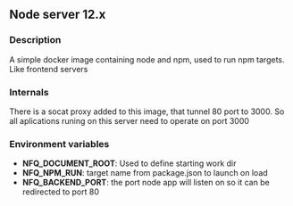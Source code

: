 ## Node server 12.x

### Description
A simple docker image containing node and npm, used to run npm targets. Like frontend servers

### Internals
There is a socat proxy added to this image, that tunnel 80 port to 3000. So all aplications runing on this server need to operate on port 3000

### Environment variables
* __NFQ_DOCUMENT_ROOT__:  Used to define starting work dir
* __NFQ_NPM_RUN__: target name from package.json to launch on load
* __NFQ_BACKEND_PORT__: the port node app will listen on so it can be redirected to port 80

